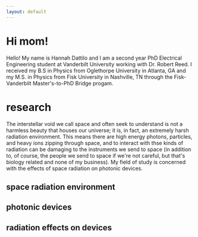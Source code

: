 ```yaml
---
layout: default
---
```


# Hi mom!

Hello! My name is Hannah Dattilo and I am a second year PhD Electrical Engineering student at Vanderbilt University working with Dr. Robert Reed. I received my B.S in Physics from Oglethorpe University in Atlanta, GA and my M.S. in Physics from Fisk University in Nashville, TN through the Fisk-Vanderbilt Master's-to-PhD Bridge progam. 

# research
The interstellar void we call space and often seek to understand is not a harmless beauty that houses our universe; it is, in fact, an extremely harsh radiation environment. This means there are high energy photons, particles, and heavy ions zipping through space, and to interact with thse kinds of radiation can be damaging to the instruments we send to space (in addition to, of course, the people we send to space if we're not careful, but that's biology related and none of my business). My field of study is concerned with the effects of space radiation on photonic devices. 

## space radiation environment 

## photonic devices 

## radiation effects on devices 
